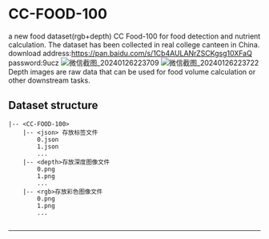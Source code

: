 # CC-FOOD-100
a new food dataset(rgb+depth) CC Food-100 for food detection and nutrient calculation. The dataset has been collected in real college canteen in China.
download address:https://pan.baidu.com/s/1Cb4AULANrZSCKgsg10XFaQ password:9ucz
![微信截图_20240126223709](https://github.com/zichengzichengzi/CC-FOOD-100/assets/43312794/281d479d-2be6-4ff9-a017-2d02b2e9b25e)
![微信截图_20240126223722](https://github.com/zichengzichengzi/CC-FOOD-100/assets/43312794/d52b8b55-fc70-4512-8050-7802e1241b9d)
Depth images are raw data that can be used for food volume calculation or other downstream tasks.

## Dataset structure

```
|-- <CC-FOOD-100>
    |-- <json> 存放标签文件
        0.json
        1.json
        ...
    |-- <depth>存放深度图像文件
        0.png
        1.png
        ...
    |-- <rgb>存放彩色图像文件
        0.png
        1.png
        ...
        
```

--- 
